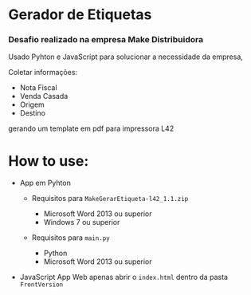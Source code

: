 # Gerador de Etiquetas

### Desafio realizado na empresa Make Distribuidora

Usado Pyhton e JavaScript para solucionar a necessidade da empresa,

Coletar informações:

- Nota Fiscal
- Venda Casada
- Origem
- Destino

gerando um template em pdf para impressora L42

# How to use:

- App em Pyhton

  - Requisitos para `MakeGerarEtiqueta-l42_1.1.zip`

    - Microsoft Word 2013 ou superior
    - Windows 7 ou superior

  - Requisitos para `main.py`
    - Python
    - Microsoft Word 2013 ou superior

- JavaScript App Web
  apenas abrir o `index.html` dentro da pasta `FrontVersion`
